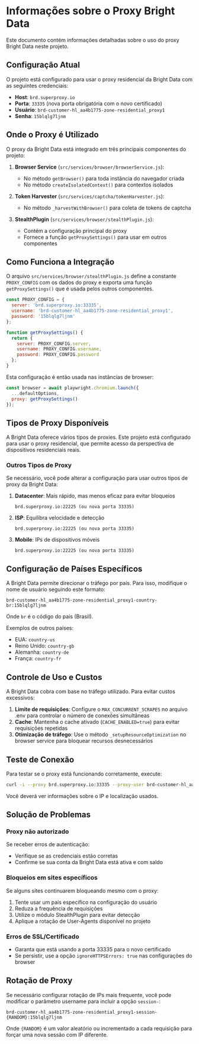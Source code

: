 # Informações sobre o Proxy Bright Data

Este documento contém informações detalhadas sobre o uso do proxy Bright Data neste projeto.

## Configuração Atual

O projeto está configurado para usar o proxy residencial da Bright Data com as seguintes credenciais:

- **Host**: `brd.superproxy.io`
- **Porta**: `33335` (nova porta obrigatória com o novo certificado)
- **Usuário**: `brd-customer-hl_aa4b1775-zone-residential_proxy1`
- **Senha**: `15blqlg7ljnm`

## Onde o Proxy é Utilizado

O proxy da Bright Data está integrado em três principais componentes do projeto:

1. **Browser Service** (`src/services/browser/browserService.js`):
   - No método `getBrowser()` para toda instância do navegador criada
   - No método `createIsolatedContext()` para contextos isolados

2. **Token Harvester** (`src/services/captcha/tokenHarvester.js`):
   - No método `_harvestWithBrowser()` para coleta de tokens de captcha

3. **StealthPlugin** (`src/services/browser/stealthPlugin.js`):
   - Contém a configuração principal do proxy
   - Fornece a função `getProxySettings()` para usar em outros componentes

## Como Funciona a Integração

O arquivo `src/services/browser/stealthPlugin.js` define a constante `PROXY_CONFIG` com os dados do proxy e exporta uma função `getProxySettings()` que é usada pelos outros componentes.

```javascript
const PROXY_CONFIG = {
  server: 'brd.superproxy.io:33335',
  username: 'brd-customer-hl_aa4b1775-zone-residential_proxy1',
  password: '15blqlg7ljnm'
};

function getProxySettings() {
  return {
    server: PROXY_CONFIG.server,
    username: PROXY_CONFIG.username,
    password: PROXY_CONFIG.password
  };
}
```

Esta configuração é então usada nas instâncias de browser:

```javascript
const browser = await playwright.chromium.launch({
  ...defaultOptions,
  proxy: getProxySettings()
});
```

## Tipos de Proxy Disponíveis

A Bright Data oferece vários tipos de proxies. Este projeto está configurado para usar o proxy residencial, que permite acesso da perspectiva de dispositivos residenciais reais.

### Outros Tipos de Proxy

Se necessário, você pode alterar a configuração para usar outros tipos de proxy da Bright Data:

1. **Datacenter**: Mais rápido, mas menos eficaz para evitar bloqueios
   ```
   brd.superproxy.io:22225 (ou nova porta 33335)
   ```

2. **ISP**: Equilibra velocidade e detecção
   ```
   brd.superproxy.io:22225 (ou nova porta 33335)
   ```

3. **Mobile**: IPs de dispositivos móveis 
   ```
   brd.superproxy.io:22225 (ou nova porta 33335)
   ```

## Configuração de Países Específicos

A Bright Data permite direcionar o tráfego por país. Para isso, modifique o nome de usuário seguindo este formato:

```
brd-customer-hl_aa4b1775-zone-residential_proxy1-country-br:15blqlg7ljnm
```

Onde `br` é o código do país (Brasil).

Exemplos de outros países:
- EUA: `country-us`
- Reino Unido: `country-gb`
- Alemanha: `country-de`
- França: `country-fr`

## Controle de Uso e Custos

A Bright Data cobra com base no tráfego utilizado. Para evitar custos excessivos:

1. **Limite de requisições**: Configure o `MAX_CONCURRENT_SCRAPES` no arquivo .env para controlar o número de conexões simultâneas
2. **Cache**: Mantenha o cache ativado (`CACHE_ENABLED=true`) para evitar requisições repetidas
3. **Otimização de tráfego**: Use o método `_setupResourceOptimization` no browser service para bloquear recursos desnecessários

## Teste de Conexão

Para testar se o proxy está funcionando corretamente, execute:

```bash
curl -i --proxy brd.superproxy.io:33335 --proxy-user brd-customer-hl_aa4b1775-zone-residential_proxy1:15blqlg7ljnm --insecure "https://geo.brdtest.com/welcome.txt"
```

Você deverá ver informações sobre o IP e localização usados.

## Solução de Problemas

### Proxy não autorizado

Se receber erros de autenticação:
- Verifique se as credenciais estão corretas
- Confirme se sua conta da Bright Data está ativa e com saldo

### Bloqueios em sites específicos

Se alguns sites continuarem bloqueando mesmo com o proxy:
1. Tente usar um país específico na configuração do usuário
2. Reduza a frequência de requisições
3. Utilize o módulo StealthPlugin para evitar detecção
4. Aplique a rotação de User-Agents disponível no projeto

### Erros de SSL/Certificado

- Garanta que está usando a porta 33335 para o novo certificado
- Se persistir, use a opção `ignoreHTTPSErrors: true` nas configurações do browser

## Rotação de Proxy

Se necessário configurar rotação de IPs mais frequente, você pode modificar o parâmetro username para incluir a opção `session-`:

```
brd-customer-hl_aa4b1775-zone-residential_proxy1-session-{RANDOM}:15blqlg7ljnm
```

Onde `{RANDOM}` é um valor aleatório ou incrementado a cada requisição para forçar uma nova sessão com IP diferente. 